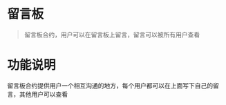 留言板
====
> 留言板合约，用户可以在留言板上留言，留言可以被所有用户查看

# 功能说明
  留言板合约提供用户一个相互沟通的地方，每个用户都可以在上面写下自己的留言，其他用户可以查看
  
  